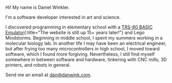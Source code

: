 Hi! My name is Daniel Winkler.

I'm a software developer interested in art and science.

I discovered programming in elementary school with a [TRS-80 BASIC Emulator](http://www.vavasour.ca/jeff/level1/simulator.html){:title="The website is still up 15+ years later!"} and Lego Mindstorms. Beginning in middle school, I spent my summers working in a molecular biology lab. In another life I may have been an electrical engineer, but after frying too many microcontrollers in high school, I moved toward software, which I found more forgiving. Nevertheless, I still find myself somewhere in between software and hardware, tinkering with CNC mills, 3D printers, and robots in general.

Send me an email at [dan@danwink.com](mailto:dan@danwink.com).

<!---

building things, solving problems, I like the intersection between business, software, startups, and all that junk.

I like using software as a tool to explore the world (give examples).
I love finding the beauty in the patterns in nature and in mathematics.

-->
